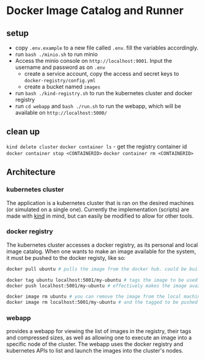 # Docker Image Catalog and Runner

## setup

- copy `.env.example` to a new file called `.env`. fill the variables accordingly.
- run `bash ./minio.sh` to run minio
- Access the minio console on `http://localhost:9001`. Input the username and password as on `.env`
  - create a service account, copy the access and secret keys to `docker-registry/config.yml`
  - create a bucket named `images`
- run `bash ./kind-registry.sh` to run the kubernetes cluster and docker registry
- run `cd webapp` and `bash ./run.sh` to run the webapp, which will be available on `http://localhost:5000/`

## clean up

`kind delete cluster`
`docker container ls` - get the registry container id
`docker container stop <CONTAINERID>`
`docker container rm <CONTAINERID>`

## Architecture
### kubernetes cluster

The application is a kubernetes cluster that is ran on the desired machines (or simulated on a single one).
Currently the implementation (scripts) are made with [kind](https://kind.sigs.k8s.io/) in mind, but can easily be modified to allow for other tools.

### docker registry

The kubernetes cluster accesses a docker registry, as its personal and local image catalog. When one wants to make an image available for the system, it must be pushed to the docker registy, like so:

```bash
docker pull ubuntu # pulls the image from the docker hub. could be built locally.

docker tag ubuntu localhost:5001/my-ubuntu # tags the image to be used in the local registry
docker push localhost:5001/my-ubuntu # effectively makes the image available in the registry and so for the cluster

docker image rm ubuntu # you can remove the image from the local machine, both the original image 
docker image rm localhost:5001/my-ubuntu # and the tagged to be pushed to the registry
```

### webapp

provides a webapp for viewing the list of images in the registry, their tags and compressed sizes, as well as allowing one to execute an image into a specific node of the cluster.
The webapp uses the docker registry and kubernetes APIs to list and launch the images into the cluster's nodes.